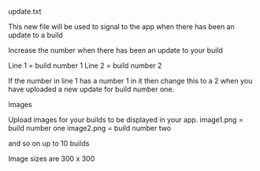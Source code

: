 update.txt

This new file will be used to signal to the app when there has been an update to a build

Increase the number when there has been an update to your build

Line 1 = build number 1
Line 2 = build number 2

If the number in line 1 has a number 1 in it then change this to a 2 when you have uploaded a new update for build number one.

Images

Upload images for your builds to be displayed in your app.
image1.png = build number one
image2.png = build number two

and so on up to 10 builds

Image sizes are 300 x 300
